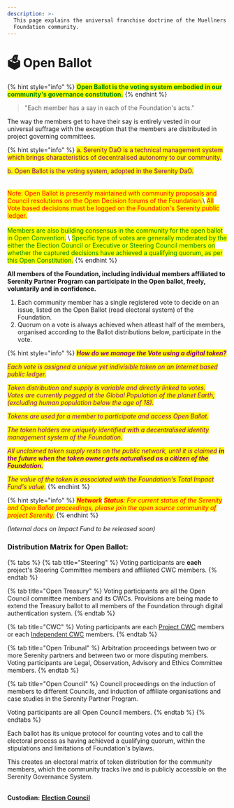 ```yaml
---
description: >-
  This page explains the universal franchise doctrine of the Muellners
  Foundation community.
---
```


# 🗳 Open Ballot

{% hint style="info" %}
<mark style="color:green;">**Open Ballot is the voting system embodied in our community's governance constitution.**</mark>
{% endhint %}

> "Each member has a say in each of the Foundation's acts."&#x20;

The way the members get to have their say is entirely vested in our universal suffrage with the exception that the members are distributed in project governing committees.&#x20;

{% hint style="info" %}
<mark style="color:purple;">a. Serenity DaO is a technical management system which brings characteristics of decentralised autonomy to our community.</mark>

<mark style="color:purple;">b. Open Ballot is the voting system, adopted in the Serenity DaO.</mark>\
\
\
<mark style="color:red;">Note: Open Ballot is presently maintained with community proposals and Council resolutions on the Open Decision forums of the Foundation.</mark>\ <mark style="color:red;">All Vote based decisions must be logged on the Foundation's Serenity public ledger.</mark>\
\
<mark style="color:green;">Members are also building consensus in the community for the open ballot in Open Convention.</mark> \ <mark style="color:green;">Specific type of votes are generally moderated by the either the Election Council or Executive or Steering Council members on whether the captured decisions have achieved a qualifying quorum, as per this Open Constitution.</mark>
{% endhint %}

**All members of the Foundation, including individual members affiliated to Serenity Partner Program can participate in the Open ballot, freely, voluntarily and in confidence.**

1. Each community member has a single registered vote to decide on an issue, listed on the Open Ballot (read electoral system) of the Foundation. &#x20;
2. Quorum on a vote is always achieved when atleast half of the members, organised according to the Ballot distributions below, participate in the vote.

{% hint style="info" %}
_<mark style="color:purple;">**How do we manage the Vote using a digital token?**</mark>_

_<mark style="color:purple;">Each vote is assigned a unique yet indivisible token on an Internet based public ledger.</mark>_&#x20;

_<mark style="color:purple;">Token distribution and supply is variable and directly linked to votes.</mark>_ \
_<mark style="color:purple;">Votes are currently pegged at the Global Population of the planet Earth, (excluding human population below the age of 18).</mark>_&#x20;

_<mark style="color:purple;">Tokens are used for a member to participate and access Open Ballot.</mark>_&#x20;

_<mark style="color:purple;">The token holders are uniquely identified with a decentralised identity management system of the Foundation.</mark>_&#x20;

_<mark style="color:purple;">All unclaimed token supply rests on the public network, until it is claimed</mark> <mark style="color:purple;"></mark><mark style="color:purple;">**in the future when the token owner gets naturalised as a citizen of the Foundation.**</mark>_

_<mark style="color:purple;">The value of the token is associated with the Foundation's Total Impact Fund's value.</mark>_
{% endhint %}

{% hint style="info" %}
_<mark style="color:red;">**Network**</mark>_ _<mark style="color:red;">**Status**</mark><mark style="color:red;">: For current status of the Serenity and Open Ballot proceedings, please join the open source community of project Serenity.</mark>_
{% endhint %}

_(Internal docs on Impact Fund to be released soon)_

### **Distribution Matrix for Open Ballot:**

{% tabs %}
{% tab title="Steering" %}
Voting participants are **each** project's Steering Committee members and affiliated CWC members.
{% endtab %}

{% tab title="Open Treasury" %}
Voting participants are all the Open Council committee members and its CWCs. Provisions are being made to extend the Treasury ballot to all members of the Foundation through digital authentication system.
{% endtab %}

{% tab title="CWC" %}
Voting participants are each [Project CWC](../../foundation/core-working-committee/project-cwcs.md) members or each [Independent CWC](../../foundation/core-working-committee/independent-cwcs.md) members.
{% endtab %}

{% tab title="Open Tribunal" %}
Arbitration proceedings between two or more Serenity partners and between two or more disputing members. Voting participants are Legal, Observation, Advisory and Ethics Committee members.
{% endtab %}

{% tab title="Open Council" %}
Council proceedings on the induction of members to different Councils, and induction of affiliate organisations and case studies in the Serenity Partner Program.&#x20;

Voting participants are all Open Council members.
{% endtab %}
{% endtabs %}

Each ballot has its unique protocol for counting votes and to call the electoral process as having achieved a qualifying quorum, within the stipulations and limitations of Foundation's bylaws.&#x20;

This creates an electoral matrix of token distribution for the community members, which the community tracks live and is publicly accessible on the Serenity Governance System.&#x20;

\
**Custodian:** [**Election Council**](../../foundation/election-council.md)

